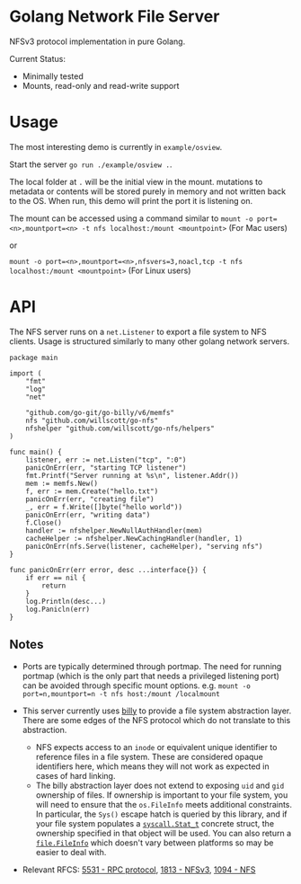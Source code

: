 Golang Network File Server
===

NFSv3 protocol implementation in pure Golang.

Current Status:
* Minimally tested
* Mounts, read-only and read-write support

Usage
===

The most interesting demo is currently in `example/osview`. 

Start the server
`go run ./example/osview .`.

The local folder at `.` will be the initial view in the mount. mutations to metadata or contents
will be stored purely in memory and not written back to the OS. When run, this
demo will print the port it is listening on.

The mount can be accessed using a command similar to 
`mount -o port=<n>,mountport=<n> -t nfs localhost:/mount <mountpoint>` (For Mac users)

or

`mount -o port=<n>,mountport=<n>,nfsvers=3,noacl,tcp -t nfs localhost:/mount <mountpoint>` (For Linux users)

API
===

The NFS server runs on a `net.Listener` to export a file system to NFS clients.
Usage is structured similarly to many other golang network servers.

```golang
package main

import (
	"fmt"
	"log"
	"net"

	"github.com/go-git/go-billy/v6/memfs"
	nfs "github.com/willscott/go-nfs"
	nfshelper "github.com/willscott/go-nfs/helpers"
)

func main() {
	listener, err := net.Listen("tcp", ":0")
	panicOnErr(err, "starting TCP listener")
	fmt.Printf("Server running at %s\n", listener.Addr())
	mem := memfs.New()
	f, err := mem.Create("hello.txt")
	panicOnErr(err, "creating file")
	_, err = f.Write([]byte("hello world"))
	panicOnErr(err, "writing data")
	f.Close()
	handler := nfshelper.NewNullAuthHandler(mem)
	cacheHelper := nfshelper.NewCachingHandler(handler, 1)
	panicOnErr(nfs.Serve(listener, cacheHelper), "serving nfs")
}

func panicOnErr(err error, desc ...interface{}) {
	if err == nil {
		return
	}
	log.Println(desc...)
	log.Panicln(err)
}
```

Notes
---

* Ports are typically determined through portmap. The need for running portmap 
(which is the only part that needs a privileged listening port) can be avoided
through specific mount options. e.g. 
`mount -o port=n,mountport=n -t nfs host:/mount /localmount`

* This server currently uses [billy](https://github.com/go-git/go-billy/) to
provide a file system abstraction layer. There are some edges of the NFS protocol
which do not translate to this abstraction.
  * NFS expects access to an `inode` or equivalent unique identifier to reference
  files in a file system. These are considered opaque identifiers here, which
  means they will not work as expected in cases of hard linking.
  * The billy abstraction layer does not extend to exposing `uid` and `gid`
  ownership of files. If ownership is important to your file system, you
  will need to ensure that the `os.FileInfo` meets additional constraints.
  In particular, the `Sys()` escape hatch is queried by this library, and
  if your file system populates a [`syscall.Stat_t`](https://golang.org/pkg/syscall/#Stat_t)
  concrete struct, the ownership specified in that object will be used.
  You can also return a [`file.FileInfo`](https://github.com/willscott/go-nfs/blob/master/file/file.go#L5)
  which doesn't vary between platforms so may be easier to deal with.

* Relevant RFCS:
[5531 - RPC protocol](https://tools.ietf.org/html/rfc5531),
[1813 - NFSv3](https://tools.ietf.org/html/rfc1813),
[1094 - NFS](https://tools.ietf.org/html/rfc1094)
